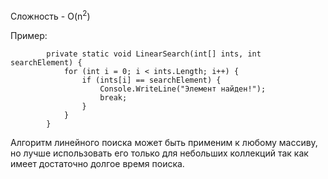 Сложность - O(n<sup>2</sup>)



Пример:
```Csharp
        private static void LinearSearch(int[] ints, int searchElement) {
            for (int i = 0; i < ints.Length; i++) {
                if (ints[i] == searchElement) {
                    Console.WriteLine("Элемент найден!");
                    break;
                }
            }
        }
```
Алгоритм линейного поиска может быть применим к любому массиву, но лучше использовать его только для небольших коллекций так как имеет достаточно долгое время поиска.
